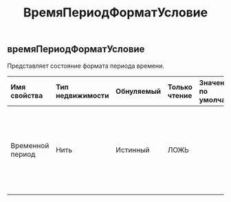 ﻿---
title: ВремяПериодФорматУсловие
second_title: Aspose.Cells Cloud Documen
type: docs
url: /ru/specification/model/timeperiodformatcondition/
description: "Aspose.Cells Спецификация облачной модели: TimePeriodFormatCondition. Легко обрабатывайте Excel и другие документы электронных таблиц с помощью таких функций, как открытие, создание, редактирование, разделение, слияние, сравнение и преобразование."
kwords: Excel, Office, электронная таблица, Cloud REST API, TimePeriodFormatCondition
weight: 50
---
## **времяПериодФорматУсловие**

 Представляет состояние формата периода времени.

| Имя свойства| Тип недвижимости| Обнуляемый| Только чтение| Значение по умолчанию| Описание|
|:- |:- |:- |:- |:- |:- |
| Временной период| Нить| Истинный| ЛОЖЬ|| Применимый период времени в правиле условного форматирования «дата наступления…». Действительно только для типа = timePeriod. Значение по умолчанию — TimePeriodType.Today.|

